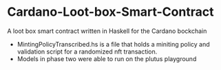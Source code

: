 # Cardano-Loot-box-Smart-Contract
A loot box smart contract written in Haskell for the Cardano bockchain
- MintingPolicyTranscribed.hs is a file that holds a miniting policy and validation script for a randomized nft transaction.
- Models in phase two were able to run on the plutus playground
